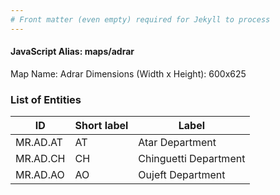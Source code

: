 ```yaml
---
# Front matter (even empty) required for Jekyll to process
---
```


#### JavaScript Alias: maps/adrar

Map Name: Adrar
Dimensions (Width x Height): 600x625

### List of Entities

| ID       | Short label | Label                 |
| -------- | ----------- | --------------------- |
| MR.AD.AT | AT          | Atar Department       |
| MR.AD.CH | CH          | Chinguetti Department |
| MR.AD.AO | AO          | Oujeft Department     |
